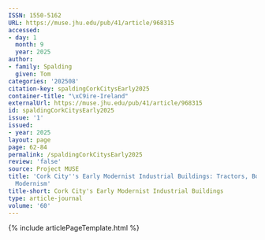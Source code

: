 ```yaml
---
ISSN: 1550-5162
URL: https://muse.jhu.edu/pub/41/article/968315
accessed:
- day: 1
  month: 9
  year: 2025
author:
- family: Spalding
  given: Tom
categories: '202508'
citation-key: spaldingCorkCitysEarly2025
container-title: "\xC9ire-Ireland"
externalUrl: https://muse.jhu.edu/pub/41/article/968315
id: spaldingCorkCitysEarly2025
issue: '1'
issued:
- year: 2025
layout: page
page: 62-84
permalink: /spaldingCorkCitysEarly2025
review: 'false'
source: Project MUSE
title: 'Cork City''s Early Modernist Industrial Buildings: Tractors, Boots, and Vernacular
  Modernism'
title-short: Cork City's Early Modernist Industrial Buildings
type: article-journal
volume: '60'
---
```

{% include articlePageTemplate.html %}